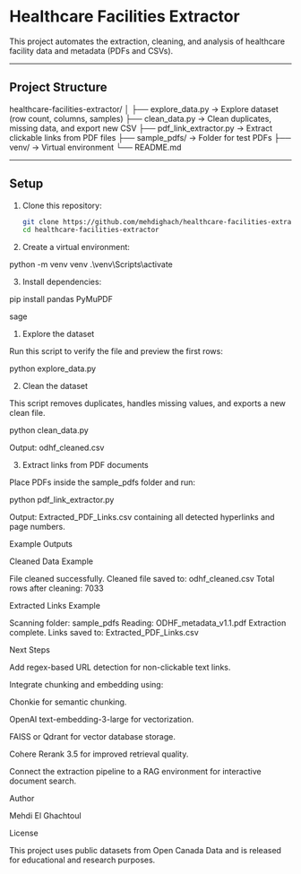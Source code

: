 # Healthcare Facilities Extractor

This project automates the extraction, cleaning, and analysis of healthcare facility data and metadata (PDFs and CSVs).

---

## Project Structure

healthcare-facilities-extractor/
│
├── explore_data.py → Explore dataset (row count, columns, samples)
├── clean_data.py → Clean duplicates, missing data, and export new CSV
├── pdf_link_extractor.py → Extract clickable links from PDF files
├── sample_pdfs/ → Folder for test PDFs
├── venv/ → Virtual environment
└── README.md


---

## Setup

1. Clone this repository:
   ```bash
   git clone https://github.com/mehdighach/healthcare-facilities-extractor.git
   cd healthcare-facilities-extractor

2. Create a virtual environment:

python -m venv venv
.\venv\Scripts\activate


3. Install dependencies:

pip install pandas PyMuPDF

sage
1. Explore the dataset

Run this script to verify the file and preview the first rows:

python explore_data.py

2. Clean the dataset

This script removes duplicates, handles missing values, and exports a new clean file.

python clean_data.py


Output: odhf_cleaned.csv

3. Extract links from PDF documents

Place PDFs inside the sample_pdfs folder and run:

python pdf_link_extractor.py


Output: Extracted_PDF_Links.csv containing all detected hyperlinks and page numbers.

Example Outputs

Cleaned Data Example

File cleaned successfully.
Cleaned file saved to: odhf_cleaned.csv
Total rows after cleaning: 7033


Extracted Links Example

Scanning folder: sample_pdfs
Reading: ODHF_metadata_v1.1.pdf
Extraction complete.
Links saved to: Extracted_PDF_Links.csv

Next Steps

Add regex-based URL detection for non-clickable text links.

Integrate chunking and embedding using:

Chonkie for semantic chunking.

OpenAI text-embedding-3-large for vectorization.

FAISS or Qdrant for vector database storage.

Cohere Rerank 3.5 for improved retrieval quality.

Connect the extraction pipeline to a RAG environment for interactive document search.

Author

Mehdi El Ghachtoul

License

This project uses public datasets from Open Canada Data
 and is released for educational and research purposes.